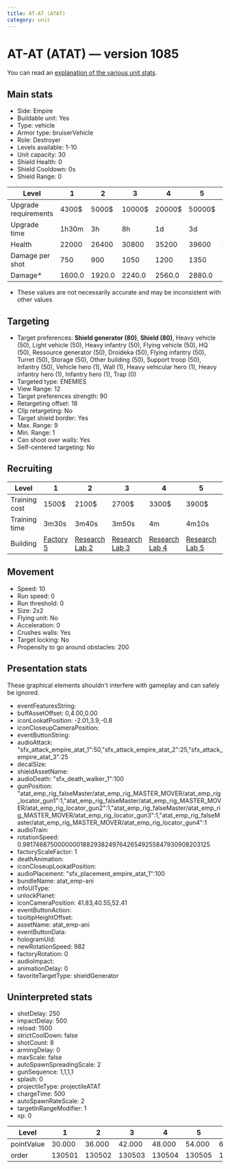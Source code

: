 ```yaml
---
title: AT-AT (ATAT)
category: unit
---
```


# AT-AT (ATAT) — version 1085

You can read an [explanation  of the various unit stats](unitexplained.md).

## Main stats

  * Side: Empire
  * Buildable unit: Yes
  * Type: vehicle
  * Armor type: bruiserVehicle
  * Role: Destroyer
  * Levels available: 1-10
  * Unit capacity: 30
  * Shield Health: 0
  * Shield Cooldown: 0s
  * Shield Range: 0

|Level               |1     |2     |3     |4     |5     |6      |7      |8      |9       |10      |
|--------------------|------|------|------|------|------|-------|-------|-------|--------|--------|
|Upgrade requirements|4300$ |5000$ |10000$|20000$|50000$|135000$|225000$|450000$|1500000$|2500000$|
|Upgrade time        |1h30m |3h    |8h    |1d    |3d    |5d     |1w     |1w3d   |2w      |2w      |
|Health              |22000 |26400 |30800 |35200 |39600 |44000  |48400  |52800  |57200   |66000   |
|Damage per shot     |750   |900   |1050  |1200  |1350  |1500   |1650   |1800   |1950    |2250    |
|Damage*             |1600.0|1920.0|2240.0|2560.0|2880.0|3200.0 |3520.0 |3840.0 |4160.0  |4800.0  |

* These values are not necessarily accurate and may be inconsistent with other values

## Targeting

  * Target preferences: **Shield generator (80)**, **Shield (80)**, Heavy vehicle (50), Light vehicle (50), Heavy infantry (50), Flying vehicle (50), HQ (50), Ressource generator (50), Droideka (50), Flying infantry (50), Turret (50), Storage (50), Other building (50), Support troop (50), Infantry (50), Vehicle hero (1), Wall (1), Heavy vehicular hero (1), Heavy infantry hero (1), Infantry hero (1), Trap (0)
  * Targeted type: ENEMIES
  * View Range: 12
  * Target preferences strength: 90
  * Retargeting offset: 18
  * Clip retargeting: No
  * Target shield border: Yes
  * Max. Range: 9
  * Min. Range: 1
  * Can shoot over walls: Yes
  * Self-centered targeting: No

## Recruiting

|Level        |1                              |2                                      |3                                      |4                                      |5                                      |6                                      |7                                      |8                                      |9                                      |10                                      |
|-------------|-------------------------------|---------------------------------------|---------------------------------------|---------------------------------------|---------------------------------------|---------------------------------------|---------------------------------------|---------------------------------------|---------------------------------------|----------------------------------------|
|Training cost|1500$                          |2100$                                  |2700$                                  |3300$                                  |3900$                                  |4500$                                  |5100$                                  |6000$                                  |6300$                                  |6900$                                   |
|Training time|3m30s                          |3m40s                                  |3m50s                                  |4m                                     |4m10s                                  |4m20s                                  |4m30s                                  |6m40s                                  |7m10s                                  |7m40s                                   |
|Building     |[Factory 5](empireFactory.html)|[Research Lab 2](empireOffenseLab.html)|[Research Lab 3](empireOffenseLab.html)|[Research Lab 4](empireOffenseLab.html)|[Research Lab 5](empireOffenseLab.html)|[Research Lab 6](empireOffenseLab.html)|[Research Lab 7](empireOffenseLab.html)|[Research Lab 8](empireOffenseLab.html)|[Research Lab 9](empireOffenseLab.html)|[Research Lab 10](empireOffenseLab.html)|

## Movement

  * Speed: 10
  * Run speed: 0
  * Run threshold: 0
  * Size: 2x2
  * Flying unit: No
  * Acceleration: 0
  * Crushes walls: Yes
  * Target locking: No
  * Propensity to go around obstacles: 200

## Presentation stats

These graphical elements shouldn't interfere with gameplay and can safely be ignored.

  * eventFeaturesString: 
  * buffAssetOffset: 0,4.00,0.00
  * iconLookatPosition: -2.01,3.9,-0.8
  * iconCloseupCameraPosition: 
  * eventButtonString: 
  * audioAttack: "sfx_attack_empire_atat_1":50,"sfx_attack_empire_atat_2":25,"sfx_attack_empire_atat_3":25
  * decalSize: 
  * shieldAssetName: 
  * audioDeath: "sfx_death_walker_1":100
  * gunPosition: "atat_emp_rig_falseMaster/atat_emp_rig_MASTER_MOVER/atat_emp_rig_locator_gun1":1,"atat_emp_rig_falseMaster/atat_emp_rig_MASTER_MOVER/atat_emp_rig_locator_gun2":1,"atat_emp_rig_falseMaster/atat_emp_rig_MASTER_MOVER/atat_emp_rig_locator_gun3":1,"atat_emp_rig_falseMaster/atat_emp_rig_MASTER_MOVER/atat_emp_rig_locator_gun4":1
  * audioTrain: 
  * rotationSpeed: 0.9817468750000000188293824976426549255847930908203125
  * factoryScaleFactor: 1
  * deathAnimation: 
  * iconCloseupLookatPosition: 
  * audioPlacement: "sfx_placement_empire_atat_1":100
  * bundleName: atat_emp-ani
  * infoUIType: 
  * unlockPlanet: 
  * iconCameraPosition: 41.83,40.55,52.41
  * eventButtonAction: 
  * tooltipHeightOffset: 
  * assetName: atat_emp-ani
  * eventButtonData: 
  * hologramUid: 
  * newRotationSpeed: 982
  * factoryRotation: 0
  * audioImpact: 
  * animationDelay: 0
  * favoriteTargetType: shieldGenerator

## Uninterpreted stats

  * shotDelay: 250
  * impactDelay: 500
  * reload: 1500
  * strictCoolDown: false
  * shotCount: 8
  * armingDelay: 0
  * maxScale: false
  * autoSpawnSpreadingScale: 2
  * gunSequence: 1,1,1,1
  * splash: 0
  * projectileType: projectileATAT
  * chargeTime: 500
  * autoSpawnRateScale: 2
  * targetInRangeModifier: 1
  * xp: 0

|Level     |1     |2     |3     |4     |5     |6     |7     |8     |9     |10    |
|----------|------|------|------|------|------|------|------|------|------|------|
|pointValue|30.000|36.000|42.000|48.000|54.000|60.000|66.000|72.000|78.000|90.000|
|order     |130501|130502|130503|130504|130505|130506|130507|130508|130509|130510|

